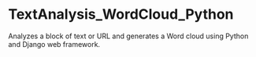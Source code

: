 # TextAnalysis_WordCloud_Python
Analyzes a block of text or URL and generates a Word cloud using Python and Django web framework.
